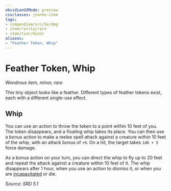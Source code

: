 ```yaml
---
obsidianUIMode: preview
cssclasses: json5e-item
tags:
- compendium/src/5e/dmg
- item/rarity/rare
- item/tier/minor
aliases: 
- "Feather Token, Whip"
---
```

# Feather Token, Whip
*Wondrous item, minor, rare*  


This tiny object looks like a feather. Different types of feather tokens exist, each with a different single-use effect.

## Whip

You can use an action to throw the token to a point within 10 feet of you. The token disappears, and a floating whip takes its place. You can then use a bonus action to make a melee spell attack against a creature within 10 feet of the whip, with an attack bonus of `+9`. On a hit, the target takes `1d6 + 5` force damage.

As a bonus action on your turn, you can direct the whip to fly up to 20 feet and repeat the attack against a creature within 10 feet of it. The whip disappears after 1 hour, when you use an action to dismiss it, or when you are [incapacitated](TTRPG/rules/conditions.md#Incapacitated) or die.

*Source: SRD 5.1*